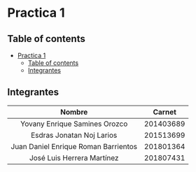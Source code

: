 # Practica 1 

## Table of contents
- [Practica 1](#practica-1)
  - [Table of contents](#table-of-contents)
  - [Integrantes](#integrantes)

## Integrantes
<center>

| Nombre  | Carnet   |
|:--------------: | :--------------: |
| Yovany Enrique Samines Orozco | 201403689     
| Esdras Jonatan Noj Larios | 201513699
| Juan Daniel Enrique Roman Barrientos | 201801364
| José Luis Herrera Martínez |  201807431

<center>